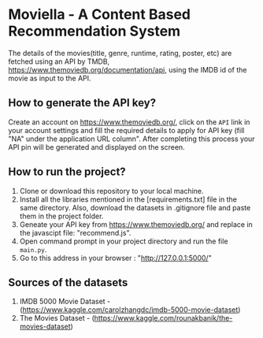 # Moviella - A Content Based Recommendation System

The details of the movies(title, genre, runtime, rating, poster, etc) are fetched using an API by TMDB, https://www.themoviedb.org/documentation/api, using the IMDB id of the movie as input to the API.

## How to generate the API key?

Create an account on https://www.themoviedb.org/, click on the `API` link in your account settings and fill the required details to apply for API key (fill "NA" under the application URL column". After completing this process your API pin will be generated and displayed on the screen.

## How to run the project?

1. Clone or download this repository to your local machine.
2. Install all the libraries mentioned in the [requirements.txt] file in the same directory. Also, download the       datasets in .gitignore file and paste them in the project folder.
3. Geneate your API key from https://www.themoviedb.org/ and replace in the javascipt file: "recommend.js".
4. Open command prompt in your project directory and run the file `main.py`.
5. Go to this address in your browser : "http://127.0.0.1:5000/"

## Sources of the datasets 

1. IMDB 5000 Movie Dataset - (https://www.kaggle.com/carolzhangdc/imdb-5000-movie-dataset)
2. The Movies Dataset - (https://www.kaggle.com/rounakbanik/the-movies-dataset)
